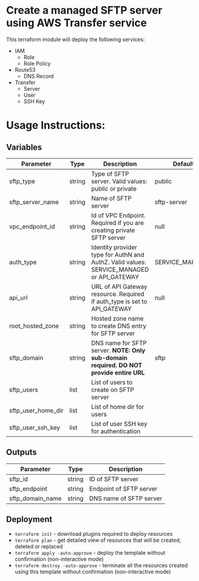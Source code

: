 # Create a managed SFTP server using AWS Transfer service

This terraform module will deploy the following services:
- IAM
  - Role
  - Role Policy
- Route53
  - DNS Record
- Transfer
  - Server
  - User
  - SSH Key

# Usage Instructions:
## Variables
| Parameter          | Type   | Description                                                                              | Default         | Required |
|--------------------|--------|------------------------------------------------------------------------------------------|-----------------|----------|
| sftp_type          | string | Type of SFTP server. Valid values: public or private                                     | public          | N        |
| sftp_server_name   | string | Name of SFTP server                                                                      | sftp-server     | N        |
| vpc_endpoint_id    | string | Id of VPC Endpoint. Required if you are creating private SFTP server                     | null            | N        |
| auth_type          | string | Identity provider type for AuthN and AuthZ. Valid values: SERVICE_MANAGED or API_GATEWAY | SERVICE_MANAGED | N        |
| api_url            | string | URL of API Gateway resource. Required if auth_type is set to API_GATEWAY                 | null            | N        |
| root_hosted_zone   | string | Hosted zone name to create DNS entry for SFTP server                                     |                 | Y        |
| sftp_domain        | string | DNS name for SFTP server. **NOTE: Only sub-domain required. DO NOT provide entire URL**  | sftp            | N        |
| sftp_users         | list   | List of users to create on SFTP server                                                   |                 | Y        |
| sftp_user_home_dir | list   | List of home dir for users                                                               |                 | Y        |
| sftp_user_ssh_key  | list   | List of user SSH key for authentication                                                  |                 | Y        |

## Outputs
| Parameter        | Type   | Description             |
|------------------|--------|-------------------------|
| sftp_id          | string | ID of SFTP server       |
| sftp_endpoint    | string | Endpoint of SFTP server |
| sftp_domain_name | string | DNS name of SFTP server |

## Deployment
- `terraform init` - download plugins required to deploy resources
- `terraform plan` - get detailed view of resources that will be created, deleted or replaced
- `terraform apply -auto-approve` - deploy the template without confirmation (non-interactive mode)
- `terraform destroy -auto-approve` - terminate all the resources created using this template without confirmation (non-interactive mode)
